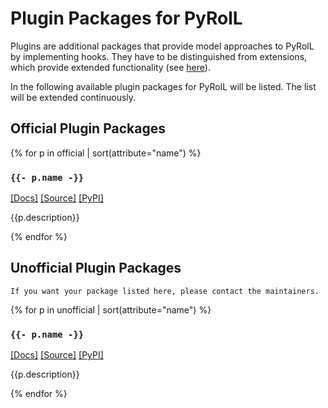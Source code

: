 # Plugin Packages for PyRolL

Plugins are additional packages that provide model approaches to PyRolL by implementing hooks.
They have to be distinguished from extensions, which provide extended functionality (see [here](../extensions/index)).

In the following available plugin packages for PyRolL will be listed.
The list will be extended continuously.

## Official Plugin Packages



{% for p in official | sort(attribute="name") %} 

### `{{- p.name -}}`

[[Docs]]({{p.docs}}) [[Source]]({{p.source}}) [[PyPI]]({{p.pypi}})

{{p.description}} 

{% endfor %}

## Unofficial Plugin Packages

```{note}
If you want your package listed here, please contact the maintainers.
```

{% for p in unofficial | sort(attribute="name") %} 

### `{{- p.name -}}`

[[Docs]]({{p.docs}}) [[Source]]({{p.source}}) [[PyPI]]({{p.pypi}})

{{p.description}}

{% endfor %}